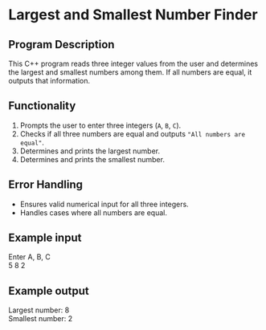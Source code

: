 # Largest and Smallest Number Finder  

## Program Description  
This C++ program reads three integer values from the user and determines the largest and smallest numbers among them. If all numbers are equal, it outputs that information.  

## Functionality  
1. Prompts the user to enter three integers (`A`, `B`, `C`).  
2. Checks if all three numbers are equal and outputs `"All numbers are equal"`.  
3. Determines and prints the largest number.  
4. Determines and prints the smallest number.  

## Error Handling  
- Ensures valid numerical input for all three integers.  
- Handles cases where all numbers are equal.  

## Example input  
Enter A, B, C  
5 8 2

## Example output  
Largest number: 8  
Smallest number: 2
